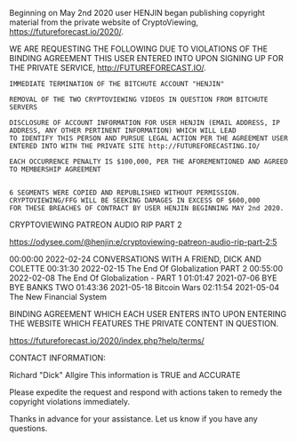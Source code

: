 Beginning on May 2nd 2020 user HENJIN began publishing copyright material from the private website of CryptoViewing, https://futureforecast.io/2020/.

WE ARE REQUESTING THE FOLLOWING DUE TO VIOLATIONS OF THE BINDING AGREEMENT THIS USER
ENTERED INTO UPON SIGNING UP FOR THE PRIVATE SERVICE, http://FUTUREFORECAST.IO/.

    IMMEDIATE TERMINATION OF THE BITCHUTE ACCOUNT "HENJIN"

    REMOVAL OF THE TWO CRYPTOVIEWING VIDEOS IN QUESTION FROM BITCHUTE SERVERS

    DISCLOSURE OF ACCOUNT INFORMATION FOR USER HENJIN (EMAIL ADDRESS, IP ADDRESS, ANY OTHER PERTINENT INFORMATION) WHICH WILL LEAD
    TO IDENTIFY THIS PERSON AND PURSUE LEGAL ACTION PER THE AGREEMENT USER ENTERED INTO WITH THE PRIVATE SITE http://FUTUREFORECASTING.IO/

    EACH OCCURRENCE PENALTY IS $100,000, PER THE AFOREMENTIONED AND AGREED TO MEMBERSHIP AGREEMENT


    6 SEGMENTS WERE COPIED AND REPUBLISHED WITHOUT PERMISSION. CRYPTOVIEWING/FFG WILL BE SEEKING DAMAGES IN EXCESS OF $600,000
    FOR THESE BREACHES OF CONTRACT BY USER HENJIN BEGINNING MAY 2nd 2020.




CRYPTOVIEWING PATREON AUDIO RIP PART 2

https://odysee.com/@henjin:e/cryptoviewing-patreon-audio-rip-part-2:5

00:00:00 2022-02-24 CONVERSATIONS WITH A FRIEND, DICK AND COLETTE
00:31:30 2022-02-15 The End Of Globalization PART 2
00:55:00 2022-02-08 The End Of Globalization - PART 1
01:01:47 2021-07-06 BYE BYE BANKS TWO
01:43:36 2021-05-18 Bitcoin Wars
02:11:54 2021-05-04 The New Financial System

BINDING AGREEMENT WHICH EACH USER ENTERS INTO UPON ENTERING THE WEBSITE
WHICH FEATURES THE PRIVATE CONTENT IN QUESTION.

https://futureforecast.io/2020/index.php?help/terms/

CONTACT INFORMATION:

Richard "Dick" Allgire
<personal information redacted>
This information is TRUE and ACCURATE

Please expedite the request and respond with actions taken to remedy the copyright violations immediately.

Thanks in advance for your assistance. Let us know if you have any questions.
